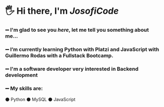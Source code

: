 # 🖐 Hi there, I'm *JosofiCode*
### ➖ I'm glad to see you _here_, let me tell you something about me...
### ➖ I’m currently learning Python with Platzi and JavaScript with Guillermo Rodas with a Fullstack Bootcamp.
### ➖ I'm a software developer very interested in Backend development

### ➖ My skills are:
⚫ Python
⚫ MySQL
⚫ JavaScript
